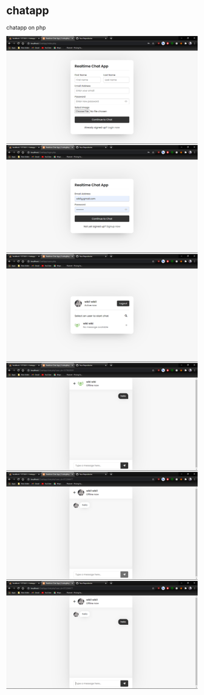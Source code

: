 # chatapp
chatapp on php

<img src="https://github.com/pepelawycliffe/chatapp/blob/main/1.png">
<img src="https://github.com/pepelawycliffe/chatapp/blob/main/2.png">
<img src="https://github.com/pepelawycliffe/chatapp/blob/main/3.png">
<img src="https://github.com/pepelawycliffe/chatapp/blob/main/4.png">
<img src="https://github.com/pepelawycliffe/chatapp/blob/main/5.png">
<img src="https://github.com/pepelawycliffe/chatapp/blob/main/6.png">
